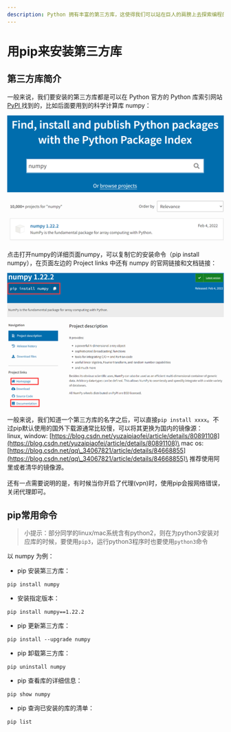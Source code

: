 ```yaml
---
description: Python 拥有丰富的第三方库，这使得我们可以站在巨人的肩膀上去探索编程的乐趣。而管理这些第三方库的主要方法就是使用 Python 的 pip 工具。
---
```


# 用pip来安装第三方库

## 第三方库简介

一般来说，我们要安装的第三方库都是可以在 Python 官方的 Python 库索引网站 [PyPI ](https://pypi.org)找到的，比如后面要用到的科学计算库 numpy：

![](<../.gitbook/assets/image (2) (1) (1) (1) (1).png>)

![](<../.gitbook/assets/image (1) (1) (1) (1).png>)

点击打开numpy的详细页面numpy，可以复制它的安装命令（pip install numpy），在页面左边的 Project links 中还有 numpy 的官网链接和文档链接：

![](<../.gitbook/assets/image (2) (1) (1) (1).png>)

一般来说，我们知道一个第三方库的名字之后，可以直接`pip install xxxx`。不过pip默认使用的国外下载源通常比较慢，可以将其更换为国内的镜像源：\
linux, window: [https://blog.csdn.net/yuzaipiaofei/article/details/80891108](https://blog.csdn.net/yuzaipiaofei/article/details/80891108)\
mac os: [https://blog.csdn.net/qq\_34067821/article/details/84668855](https://blog.csdn.net/qq\_34067821/article/details/84668855)\
推荐使用阿里或者清华的镜像源。\
\
还有一点需要说明的是，有时候当你开启了代理(vpn)时，使用pip会报网络错误，关闭代理即可。

## pip常用命令

> 小提示：部分同学的linux/mac系统含有python2，则在为python3安装对应库的时候，要使用`pip3`，运行python3程序时也要使用`python3`命令

以 numpy 为例：

* pip 安装第三方库：

```
pip install numpy
```

* 安装指定版本：

```
pip install numpy==1.22.2
```

* pip 更新第三方库：

```
pip install --upgrade numpy
```

* pip 卸载第三方库：

```
pip uninstall numpy
```

* pip 查看库的详细信息：

```
pip show numpy
```

* pip 查询已安装的库的清单：

```
pip list
```
